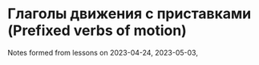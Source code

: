 # Глаголы движения с приставками (Prefixed verbs of motion)
Notes formed from lessons on 2023-04-24, 2023-05-03, 
